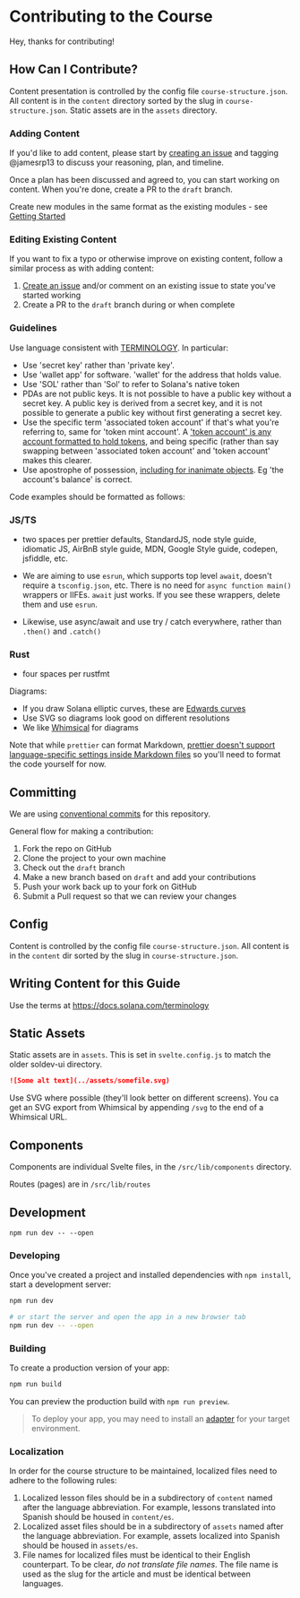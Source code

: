 # Contributing to the Course

Hey, thanks for contributing!

## How Can I Contribute?

Content presentation is controlled by the config file `course-structure.json`. All content is in the `content` directory sorted by the slug in `course-structure.json`. Static assets are in the `assets` directory.

### Adding Content

If you'd like to add content, please start by [creating an issue](https://github.com/Unboxed-Software/solana-course/issues/new) and tagging @jamesrp13 to discuss your reasoning, plan, and timeline.

Once a plan has been discussed and agreed to, you can start working on content. When you're done, create a PR to the `draft` branch.

Create new modules in the same format as the existing modules - see [Getting Started](./content/getting-started.md)
### Editing Existing Content

If you want to fix a typo or otherwise improve on existing content, follow a similar process as with adding content:

1. [Create an issue](https://github.com/Unboxed-Software/solana-course/issues/new) and/or comment on an existing issue to state you've started working
2. Create a PR to the `draft` branch during or when complete

### Guidelines

Use language consistent with [TERMINOLOGY](https://github.com/solana-foundation/developer-content/blob/main/docs/terminology.md). In particular:

- Use 'secret key' rather than 'private key'.
- Use 'wallet app' for software. 'wallet' for the address that holds value.
- Use 'SOL' rather than 'Sol' to refer to Solana's native token
- PDAs are not public keys. It is not possible to have a public key without a secret key. A public key is derived from a secret key, and it is not possible to generate a public key without first generating a secret key.
- Use the specific term 'associated token account' if that's what you're referring to, same for 'token mint account'. A ['token account' is any account formatted to hold tokens](https://solana.stackexchange.com/questions/7507/what-is-the-difference-between-a-token-account-and-an-associated-token-account), and being specific (rather than say swapping between 'associated token account' and 'token account' makes this clearer.
- Use apostrophe of possession, [including for inanimate objects](https://english.stackexchange.com/questions/1031/is-using-the-possessive-s-correct-in-the-cars-antenna). Eg 'the account's balance' is correct.

Code examples should be formatted as follows:

### JS/TS

 - two spaces per prettier defaults, StandardJS, node style guide, idiomatic JS, AirBnB style guide, MDN, Google Style guide, codepen, jsfiddle, etc.

 - We are aiming to use `esrun`, which supports top level `await`, doesn't require a `tsconfig.json`, etc. There is no need for `async function main()` wrappers or IIFEs. `await` just works. If you see these wrappers, delete them and use `esrun`.

 - Likewise, use async/await and use try / catch everywhere, rather than `.then()` and `.catch()`
 
### Rust
 - four spaces per rustfmt

Diagrams:
- If you draw Solana elliptic curves, these are [Edwards curves](https://en.wikipedia.org/wiki/Edwards_curve)
- Use SVG so diagrams look good on different resolutions
- We like [Whimsical](https://whimsical.com/) for diagrams
 
Note that while `prettier` can format Markdown, [prettier doesn't support language-specific settings inside Markdown files](https://github.com/prettier/prettier/issues/5378) so you'll need to format the code yourself for now.

## Committing

We are using [conventional commits](https://www.conventionalcommits.org/en/v1.0.0/)
for this repository.

General flow for making a contribution:

1. Fork the repo on GitHub
2. Clone the project to your own machine
3. Check out the `draft` branch
4. Make a new branch based on `draft` and add your contributions
5. Push your work back up to your fork on GitHub
6. Submit a Pull request so that we can review your changes

## Config

Content is controlled by the config file `course-structure.json`. All content is in the `content` dir sorted by the slug in `course-structure.json`.

## Writing Content for this Guide

Use the terms at https://docs.solana.com/terminology

## Static Assets

Static assets are in `assets`. This is set in `svelte.config.js` to match the older soldev-ui directory. 

```markdown
![Some alt text](../assets/somefile.svg)
```

Use SVG where possible (they'll look better on different screens). You ca get an SVG export from Whimsical by appending `/svg` to the end of a Whimsical URL.
## Components

Components are individual Svelte files, in the `/src/lib/components` directory.

Routes (pages) are in `/src/lib/routes`

## Development

```
npm run dev -- --open
```

### Developing

Once you've created a project and installed dependencies with `npm install`, start a development server:

```bash
npm run dev

# or start the server and open the app in a new browser tab
npm run dev -- --open
```

### Building

To create a production version of your app:

```bash
npm run build
```

You can preview the production build with `npm run preview`.

> To deploy your app, you may need to install an [adapter](https://kit.svelte.dev/docs/adapters) for your target environment.

### Localization

In order for the course structure to be maintained, localized files need to adhere to the following rules:

1. Localized lesson files should be in a subdirectory of `content` named after the language abbreviation. For example, lessons translated into Spanish should be housed in `content/es`.
2. Localized asset files should be in a subdirectory of `assets` named after the language abbreviation. For example, assets localized into Spanish should be housed in `assets/es`.
3. File names for localized files must be identical to their English counterpart. To be clear, _do not translate file names_. The file name is used as the slug for the article and must be identical between languages.
